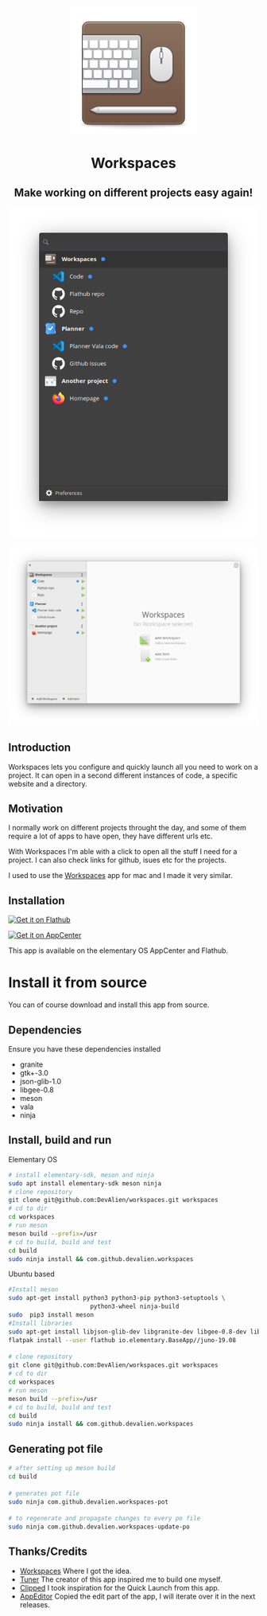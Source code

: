 <div align="center">

![icon](data/icons/com.github.devalien.workspaces.svg)

# Workspaces

## Make working on different projects easy again!
</div>
  
<div align="center">

![Screenshot 01](data/screenshots/workspaces-quick-launcher-dark.png?raw=true)

![Screenshot 02](data/screenshots/workspaces-preferences-light.png?raw=true)

</div>

## Introduction
Workspaces lets you configure and quickly launch all you need to work on a project. It can open in a second different instances of code, a specific website and a directory.

## Motivation
I normally work on different projects throught the day, and some of them require a lot of apps to have open, they have different urls etc.

With Workspaces I'm able with a click to open all the stuff I need for a project. I can also check links for github, isues etc for the projects.

I used to use the [Workspaces](https://www.apptorium.com/workspaces) app for mac and I made it very similar.

## Installation

[![Get it on Flathub](https://flathub.org/assets/badges/flathub-badge-en.png)](https://flathub.org/apps/details/com.github.devalien.workspaces)

[![Get it on AppCenter](https://appcenter.elementary.io/badge.svg)](https://appcenter.elementary.io/com.github.devalien.workspaces)

This app is available on the elementary OS AppCenter and Flathub.

# Install it from source

You can of course download and install this app from source.

## Dependencies

Ensure you have these dependencies installed

* granite
* gtk+-3.0
* json-glib-1.0
* libgee-0.8
* meson
* vala
* ninja

## Install, build and run

Elementary OS

```bash
# install elementary-sdk, meson and ninja 
sudo apt install elementary-sdk meson ninja
# clone repository
git clone git@github.com:DevAlien/workspaces.git workspaces
# cd to dir
cd workspaces
# run meson
meson build --prefix=/usr
# cd to build, build and test
cd build
sudo ninja install && com.github.devalien.workspaces
```



Ubuntu based

```bash
#Install meson
sudo apt-get install python3 python3-pip python3-setuptools \
                       python3-wheel ninja-build
sudo  pip3 install meson
#Install libraries
sudo apt-get install libjson-glib-dev libgranite-dev libgee-0.8-dev libgtk-3-dev valac
flatpak install --user flathub io.elementary.BaseApp//juno-19.08

# clone repository
git clone git@github.com:DevAlien/workspaces.git workspaces
# cd to dir
cd workspaces
# run meson
meson build --prefix=/usr
# cd to build, build and test
cd build
sudo ninja install && com.github.devalien.workspaces
```


## Generating pot file

```bash
# after setting up meson build
cd build

# generates pot file
sudo ninja com.github.devalien.workspaces-pot

# to regenerate and propagate changes to every po file
sudo ninja com.github.devalien.workspaces-update-po
```

## Thanks/Credits

- [Workspaces](https://www.apptorium.com/workspaces) Where I got the idea.
- [Tuner](https://github.com/louis77/tuner) The creator of this app inspired me to build one myself.
- [Clipped](https://github.com/davidmhewitt/clipped) I took inspiration for the Quick Launch from this app.
- [AppEditor](https://github.com/donadigo/appeditor) Copied the edit part of the app, I will iterate over it in the next releases.
